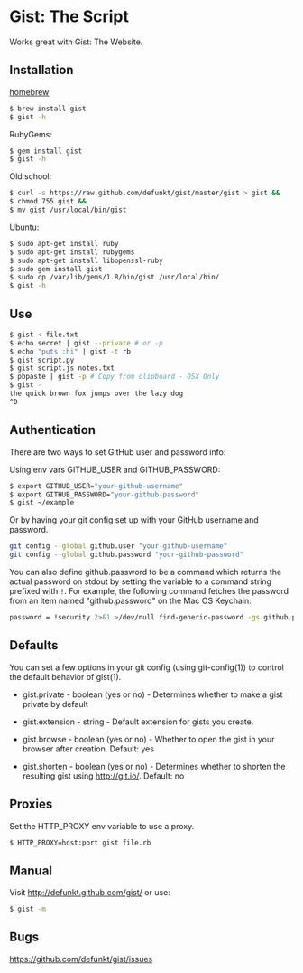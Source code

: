 Gist: The Script
================

Works great with Gist: The Website.

Installation
------------

[homebrew](http://mxcl.github.com/homebrew/):

```bash
$ brew install gist
$ gist -h
```

RubyGems:

```bash
$ gem install gist
$ gist -h
```

Old school:

```bash
$ curl -s https://raw.github.com/defunkt/gist/master/gist > gist &&
$ chmod 755 gist &&
$ mv gist /usr/local/bin/gist
```

Ubuntu:

```bash
$ sudo apt-get install ruby
$ sudo apt-get install rubygems
$ sudo apt-get install libopenssl-ruby
$ sudo gem install gist
$ sudo cp /var/lib/gems/1.8/bin/gist /usr/local/bin/
$ gist -h
```

Use
---

```bash
$ gist < file.txt
$ echo secret | gist --private # or -p
$ echo "puts :hi" | gist -t rb
$ gist script.py
$ gist script.js notes.txt
$ pbpaste | gist -p # Copy from clipboard - OSX Only
$ gist -
the quick brown fox jumps over the lazy dog
^D
```

Authentication
--------------
There are two ways to set GitHub user and password info:

Using env vars GITHUB_USER and GITHUB_PASSWORD:

```bash
$ export GITHUB_USER="your-github-username"
$ export GITHUB_PASSWORD="your-github-password"
$ gist ~/example
```

Or by having your git config set up with your GitHub username and password.

```bash
git config --global github.user "your-github-username"
git config --global github.password "your-github-password"
```

You can also define github.password to be a command which returns the
actual password on stdout by setting the variable to a command string
prefixed with `!`. For example, the following command fetches the
password from an item named "github.password" on the Mac OS
Keychain:

```bash
password = !security 2>&1 >/dev/null find-generic-password -gs github.password -w | tr -d '\n'
```

Defaults
--------

You can set a few options in your git config (using git-config(1)) to
control the default behavior of gist(1).

* gist.private - boolean (yes or no) - Determines whether to make a gist
  private by default

* gist.extension - string - Default extension for gists you create.

* gist.browse - boolean (yes or no) - Whether to open the gist in your
  browser after creation. Default: yes

* gist.shorten - boolean (yes or no) - Determines whether to shorten the
  resulting gist using http://git.io/. Default: no

Proxies
-------

Set the HTTP_PROXY env variable to use a proxy.

```bash
$ HTTP_PROXY=host:port gist file.rb
```

Manual
------

Visit <http://defunkt.github.com/gist/> or use:

```bash
$ gist -m
```

Bugs
----

<https://github.com/defunkt/gist/issues>
